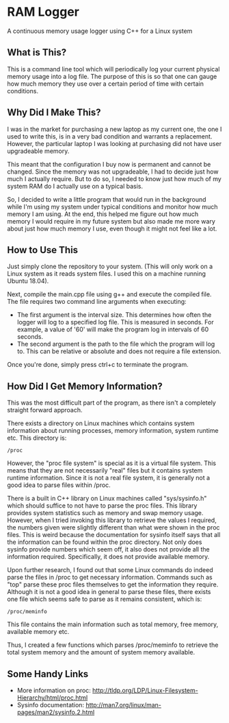 # RAM Logger
A continuous memory usage logger using C++ for a Linux system

## What is This?
This is a command line tool which will periodically log your current physical memory usage into a log file. The purpose of this is so that one can gauge how much memory they use over a certain period of time with certain conditions.

## Why Did I Make This?
I was in the market for purchasing a new laptop as my current one, the one I used to write this, is in a very bad condition and warrants a replacement. However, the particular laptop I was looking at purchasing did not have user upgradeable memory.

This meant that the configuration I buy now is permanent and cannot be changed. Since the memory was not upgradeable, I had to decide just how much I actually require. But to do so, I needed to know just how much of my system RAM do I actually use on a typical basis.

So, I decided to write a little program that would run in the background while I'm using my system under typical conditions and monitor how much memory I am using. At the end, this helped me figure out how much memory I would require in my future system but also made me more wary about just how much memory I use, even though it might not feel like a lot.

## How to Use This
Just simply clone the repository to your system. (This will only work on a Linux system as it reads system files. I used this on a machine running Ubuntu 18.04).

Next, compile the main.cpp file using g++ and execute the compiled file. The file requires two command line arguments when executing:
- The first argument is the interval size. This determines how often the logger will log to a specified log file. This is measured in seconds. For example, a value of '60' will make the program log in intervals of 60 seconds.
- The second argument is the path to the file which the program will log to. This can be relative or absolute and does not require a file extension.

Once you're done, simply press ctrl+c to terminate the program.

## How Did I Get Memory Information?
This was the most difficult part of the program, as there isn't a completely straight forward approach.

There exists a directory on Linux machines which contains system information about running processes, memory information, system runtime etc. This directory is:

    /proc

However, the "proc file system" is special as it is a virtual file system. This means that they are not necessarily "real" files but it contains system runtime information. Since it is not a real file system, it is generally not a good idea to parse files within /proc.

There is a built in C++ library on Linux machines called "sys/sysinfo.h" which should suffice to not have to parse the proc files. This library provides system statistics such as memory and swap memory usage. However, when I tried invoking this library to retrieve the values I required, the numbers given were slightly different than what were shown in the proc files. This is weird because the documentation for sysinfo itself says that all the information can be found within the proc directory. Not only does sysinfo provide numbers which seem off, it also does not provide all the information required. Specifically, it does not provide available memory.

Upon further research, I found out that some Linux commands do indeed parse the files in /proc to get necessary information. Commands such as "top" parse these proc files themselves to get the information they require. Although it is not a good idea in general to parse these files, there exists one file which seems safe to parse as it remains consistent, which is:

    /proc/meminfo 
    
This file contains the main information such as total memory, free memory, available memory etc.

Thus, I created a few functions which parses /proc/meminfo to retrieve the total system memory and the amount of system memory available.

## Some Handy Links
* More information on proc: http://tldp.org/LDP/Linux-Filesystem-Hierarchy/html/proc.html
* Sysinfo documentation: http://man7.org/linux/man-pages/man2/sysinfo.2.html
 

